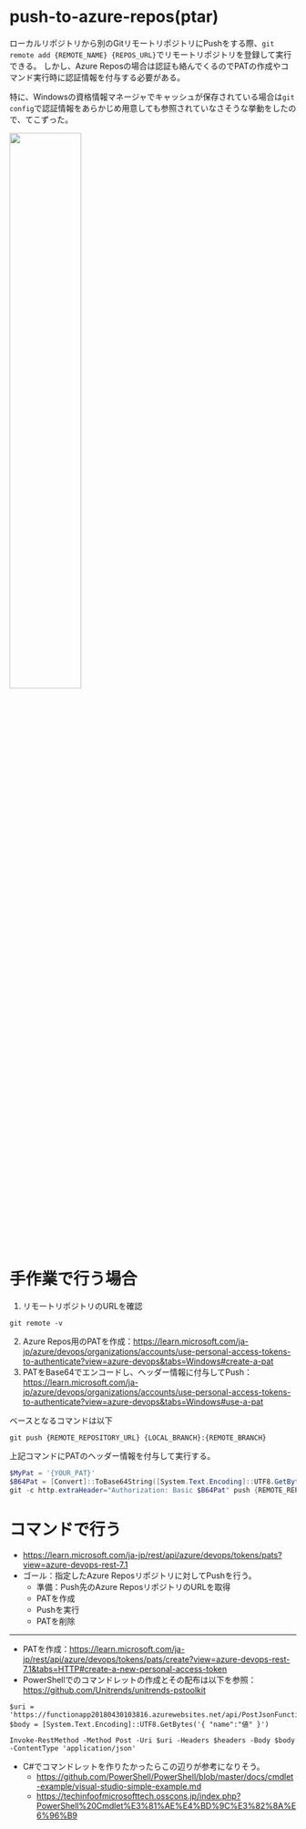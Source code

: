# push-to-azure-repos(ptar)

ローカルリポジトリから別のGitリモートリポジトリにPushをする際、`git remote add {REMOTE_NAME} {REPOS_URL}`でリモートリポジトリを登録して実行できる。
しかし、Azure Reposの場合は認証も絡んでくるのでPATの作成やコマンド実行時に認証情報を付与する必要がある。

特に、Windowsの資格情報マネージャでキャッシュが保存されている場合は`git config`で認証情報をあらかじめ用意しても参照されていなさそうな挙動をしたので、てこずった。

<img src="https://github.com/taokawarai/push-to-azure-repos/assets/35896206/7f50921f-bab9-4d48-b5b2-67d65b260db6" width=50%>

# 手作業で行う場合
1. リモートリポジトリのURLを確認
```
git remote -v
```
2. Azure Repos用のPATを作成：https://learn.microsoft.com/ja-jp/azure/devops/organizations/accounts/use-personal-access-tokens-to-authenticate?view=azure-devops&tabs=Windows#create-a-pat
3. PATをBase64でエンコードし、ヘッダー情報に付与してPush：https://learn.microsoft.com/ja-jp/azure/devops/organizations/accounts/use-personal-access-tokens-to-authenticate?view=azure-devops&tabs=Windows#use-a-pat

ベースとなるコマンドは以下
```
git push {REMOTE_REPOSITORY_URL} {LOCAL_BRANCH}:{REMOTE_BRANCH}
```
上記コマンドにPATのヘッダー情報を付与して実行する。
```powershell
$MyPat = '{YOUR_PAT}'
$B64Pat = [Convert]::ToBase64String([System.Text.Encoding]::UTF8.GetBytes("`:$MyPat"))
git -c http.extraHeader="Authorization: Basic $B64Pat" push {REMOTE_REPOSITORY_URL} {LOCAL_BRANCH}:{REMOTE_BRANCH}
```

# コマンドで行う
- https://learn.microsoft.com/ja-jp/rest/api/azure/devops/tokens/pats?view=azure-devops-rest-7.1
- ゴール：指定したAzure Reposリポジトリに対してPushを行う。
  - 準備：Push先のAzure ReposリポジトリのURLを取得
  - PATを作成
  - Pushを実行
  - PATを削除

---
- PATを作成：https://learn.microsoft.com/ja-jp/rest/api/azure/devops/tokens/pats/create?view=azure-devops-rest-7.1&tabs=HTTP#create-a-new-personal-access-token
- PowerShellでのコマンドレットの作成とその配布は以下を参照：https://github.com/Unitrends/unitrends-pstoolkit
```
$uri = 'https://functionapp20180430103816.azurewebsites.net/api/PostJsonFunction1'
$body = [System.Text.Encoding]::UTF8.GetBytes('{ "name":"値" }')

Invoke-RestMethod -Method Post -Uri $uri -Headers $headers -Body $body -ContentType 'application/json'
```
- C#でコマンドレットを作りたかったらこの辺りが参考になりそう。
  - https://github.com/PowerShell/PowerShell/blob/master/docs/cmdlet-example/visual-studio-simple-example.md
  - https://techinfoofmicrosofttech.osscons.jp/index.php?PowerShell%20Cmdlet%E3%81%AE%E4%BD%9C%E3%82%8A%E6%96%B9
